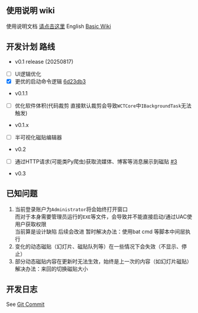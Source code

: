 ## 使用说明 wiki

使用说明文档 [请点击这里](https://repo.fischldesu.com/WindowsCustomTile/wiki)
English [Basic Wiki](https://github.com/fischldesu/WindowsCustomTile/wiki)   

## 开发计划 路线

- v0.1 release (20250817)
- [ ] UI逻辑优化
- [x] 更优的启动命令逻辑
[6d23db3](https://github.com/fischldesu/WindowsCustomTile/commit/367a34eb2759e6985a94567da030bc744a7e77f4)

- v0.1.1
- [ ] 优化软件体积(代码裁剪 直接默认裁剪会导致`WCTCore`中`IBackgroundTask`无法触发)
- v0.1.x

- [ ] 半可视化磁贴编辑器
- v0.2

- [ ] 通过HTTP请求(可能类Py爬虫)获取流媒体、博客等消息展示到磁贴 [#3](https://github.com/fischldesu/WindowsCustomTile/issues/3)

- v0.3

## 已知问题

1. 当前登录账户为`Administrator`将会始终打开窗口  
而对于本身需要管理员运行的`EXE`等文件，会导致并不能直接启动/通过UAC使用户获取权限  
当前算是设计缺陷 后续会改进
暂时解决办法：使用bat cmd 等脚本中间层执行
2. 变化的动态磁贴（幻灯片、磁贴队列等）在一些情况下会失效（不显示、停止）
3. 部分动态磁贴内容在更新时无法生效，始终是上一次的内容（如幻灯片磁贴）  
解决办法：来回的切换磁贴大小

## 开发日志
See [Git Commit](https://github.com/fischldesu/WindowsCustomTile/commits/master/)
